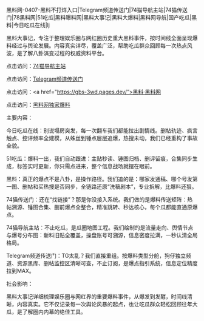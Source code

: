 #
黑料网-0407-黑料不打烊入口|Telegram频道传送门|74猫导航主站|74猫传送门|78黑料网|51吃瓜|黑料曝料网|黑料大事记|黑料大爆料|黑料网导航|国产吃瓜|黑料|今日吃瓜在线|lj

黑料大事记，专注于整理娱乐圈与网红圈历史重大黑料事件，按时间线全面呈现爆料经过与舆论发展。内容真实详尽，覆盖广泛，帮助吃瓜群众回顾每一次热点风波，是了解八卦演变过程的权威资料平台。


点击访问：<a href="https://74mao.com/">74猫导航主站</a>

点击访问：<a href="https://74mao.com/">Telegram频道传送门</a>

点击访问：<a href="https://gbs-3wd.pages.dev/”>黑料·黑料网</a>

点击访问：<a href="https://fge-7ja.pages.dev/">黑料网独家爆料</a>


主要内容：

今日吃瓜在线：别说塌房突发，每一次翻车我们都能拉出剧情线。删帖轨迹、疯言触点、控评频率全建模，从蛛丝到锤点层层追爆，热搜未动，我们已经重构了事故全貌。

51吃瓜：爆料一出，我们自动跟进：主贴秒读、锤图归档、删评留痕，合集同步生成，标签实时更新，你只需点进来，整个信息战场就摆在眼前。

黑料：真正的爆点不是八卦，是操作路径。我们追的是：哪家发通稿、哪个号发第一图、删帖和买热搜是否同步，全链路还原“洗稿剧本”，专业拆解，比爆料还狠。

74猫传送门：还在“找链接”？那是你没接入系统。我们做的是爆料传送矩阵：热帖溯源、锤图合集、删前爆点全整合，精准跳转、秒达核心，每个瓜都能直通原爆点。

74猫导航主站：不止吃瓜，是瓜圈地图工程。我们绘制的是流量走向、舆情节点与爆号分布图：新料旧贴全覆盖，操盘账号可溯源，信息密度拉满，一秒认清全局格局。

Telegram频道传送门：TG太乱？我们直接重组。按爆料类型分舱，狗仔独立频道、资源黑库、删帖监控区清晰可查，不止订阅，是爆点指引系统，信息定位精度拉到MAX。

社会影响：

黑料大事记详细梳理娱乐圈与网红界的重要爆料事件，从爆发到发酵，时间线清晰，内容真实。它不仅记录每一次舆论风暴的起点，也让吃瓜群众轻松回顾往年大瓜，是了解圈内内幕的绝佳工具。

<span style="display:none;">[Canonical link](https://github.com/oc99u/555 ）</span>
